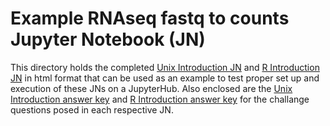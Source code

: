 # Example RNAseq fastq to counts Jupyter Notebook (JN)

This directory holds the completed [Unix Introduction JN](Unix_Intro_JN_06-2021_completed.html) and [R Introduction JN](R_Intro_JN_06-2021_completed.html) in html format that can be used as an example to test proper set up and execution of these JNs on a JupyterHub. Also enclosed are the [Unix Introduction answer key](Unix_Intro_Answer_Key.md) and [R Introduction answer key](R_Intro_Answer_Key.md) for the challange questions posed in each respective JN.
